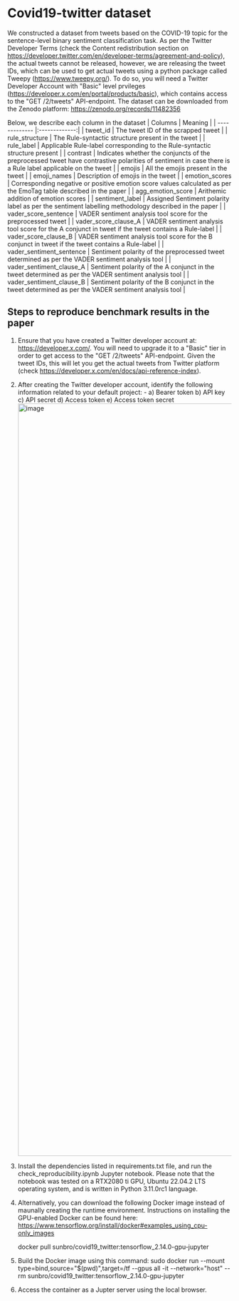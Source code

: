# Covid19-twitter dataset
We constructed a dataset from tweets based on the COVID-19 topic for the sentence-level binary sentiment classification task. As per the Twitter Developer Terms (check the Content redistribution section on https://developer.twitter.com/en/developer-terms/agreement-and-policy), the actual tweets cannot be released, however, we are releasing the tweet IDs, which can be used to get actual tweets using a python package called Tweepy (https://www.tweepy.org/). To do so, you will need a Twitter Developer Account with "Basic" level prvileges (https://developer.x.com/en/portal/products/basic), which contains access to the "GET /2/tweets" API-endpoint. The dataset can be downloaded from the Zenodo platform: https://zenodo.org/records/11482356

Below, we describe each column in the dataset
| Columns        | Meaning      |
| ------------- |:-------------:|
| tweet_id      | The tweet ID of the scrapped tweet |
| rule_structure | The Rule-syntactic structure present in the tweet |
| rule_label | Applicable Rule-label corresponding to the Rule-syntactic structure present |
| contrast | Indicates whether the conjuncts of the preprocessed tweet have contrastive polarities of sentiment in case there is a Rule label applicable on the tweet |
| emojis | All the emojis present in the tweet |
| emoji_names | Description of emojis in the tweet |
| emotion_scores | Corresponding negative or positive emotion score values calculated as per the EmoTag table described in the paper |
| agg_emotion_score | Arithemic addition of emotion scores |
| sentiment_label | Assigned Sentiment polarity label as per the sentiment labelling methodology described in the paper |
| vader_score_sentence | VADER sentiment analysis tool score for the preprocessed tweet |
| vader_score_clause_A | VADER sentiment analysis tool score for the A conjunct in tweet if the tweet contains a Rule-label |
| vader_score_clause_B | VADER sentiment analysis tool score for the B conjunct in tweet if the tweet contains a Rule-label |
| vader_sentiment_sentence | Sentiment polarity of the preprocessed tweet determined as per the VADER sentiment analysis tool |
| vader_sentiment_clause_A | Sentiment polarity of the A conjunct in the tweet determined as per the VADER sentiment analysis tool |
| vader_sentiment_clause_B | Sentiment polarity of the B conjunct in the tweet determined as per the VADER sentiment analysis tool |

## Steps to reproduce benchmark results in the paper
1) Ensure that you have created a Twitter developer account at: <https://developer.x.com/>. You will need to upgrade it to a "Basic" tier in order to get access to the "GET /2/tweets" API-endpoint. Given the tweet IDs, this will let you get the actual tweets from Twitter platform (check https://developer.x.com/en/docs/api-reference-index).
2) After creating the Twitter developer account, identify the following information related to your default project: -
   a) Bearer token
   b) API key
   c) API secret
   d) Access token
   e) Access token secret
   <img width="1686" alt="image" src="https://github.com/shashgpt/Covid19-twitter/assets/22150410/be8a93c1-f2a6-4669-bf19-31aca409478f">
3) Install the dependencies listed in requirements.txt file, and run the check_reproducibility.ipynb Jupyter notebook. Please note that the notebook was tested on a RTX2080 ti GPU, Ubuntu 22.04.2 LTS operating system, and is written in Python 3.11.0rc1 language.
4) Alternatively, you can download the following Docker image instead of maunally creating the runtime environment. Instructions on installing the GPU-enabled Docker can be found here: https://www.tensorflow.org/install/docker#examples_using_cpu-only_images

   docker pull sunbro/covid19_twitter:tensorflow_2.14.0-gpu-jupyter
   
6) Build the Docker image using this command: sudo docker run --mount type=bind,source="$(pwd)",target=/tf --gpus all -it --network="host" --rm sunbro/covid19_twitter:tensorflow_2.14.0-gpu-jupyter
7) Access the container as a Jupter server using the local browser.

